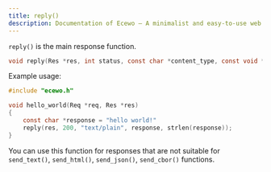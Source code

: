 ```yaml
---
title: reply()
description: Documentation of Ecewo — A minimalist and easy-to-use web framework for C
---
```


`reply()` is the main response function.

```c
void reply(Res *res, int status, const char *content_type, const void *body, size_t body_len);
```

Example usage:

```c
#include "ecewo.h"

void hello_world(Req *req, Res *res)
{
    const char *response = "hello world!"
    reply(res, 200, "text/plain", response, strlen(response));
}
```

You can use this function for responses that are not suitable for `send_text()`, `send_html()`, `send_json()`, `send_cbor()` functions.
